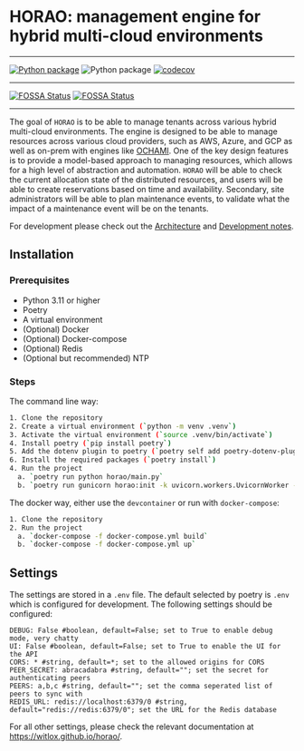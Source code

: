 # HORAO: management engine for hybrid multi-cloud environments
***
[![Python package](https://github.com/witlox/horao/actions/workflows/build-test.yml/badge.svg)](https://github.com/witlox/horao/actions/workflows/tox.yml) ![Python package](https://github.com/witlox/horao/actions/workflows/type-checks.yml/badge.svg) [![codecov](https://codecov.io/github/witlox/horao/graph/badge.svg?token=WP4MHBX34H)](https://codecov.io/github/witlox/horao) 
***
[![FOSSA Status](https://app.fossa.com/api/projects/git%2Bgithub.com%2Fwitlox%2Fhorao.svg?type=shield&issueType=license)](https://app.fossa.com/projects/git%2Bgithub.com%2Fwitlox%2Fhorao?ref=badge_shield&issueType=license)
[![FOSSA Status](https://app.fossa.com/api/projects/git%2Bgithub.com%2Fwitlox%2Fhorao.svg?type=shield&issueType=security)](https://app.fossa.com/projects/git%2Bgithub.com%2Fwitlox%2Fhorao?ref=badge_shield&issueType=security)
***
The goal of `HORAO` is to be able to manage tenants across various hybrid multi-cloud environments. The engine is designed to be able to manage resources across various cloud providers, such as AWS, Azure, and GCP as well as on-prem with engines like [OCHAMI](https://www.ochami.org).
One of the key design features is to provide a model-based approach to managing resources, which allows for a high level of abstraction and automation.
`HORAO` will be able to check the current allocation state of the distributed resources, and users will be able to create reservations based on time and availability.
Secondary, site administrators will be able to plan maintenance events, to validate what the impact of a maintenance event will be on the tenants. 

For development please check out the [Architecture](docs/Architecture.md) and [Development notes](docs/Development.md).

## Installation

### Prerequisites

- Python 3.11 or higher
- Poetry
- A virtual environment
- (Optional) Docker
- (Optional) Docker-compose
- (Optional) Redis
- (Optional but recommended) NTP

### Steps
The command line way:
```bash 
1. Clone the repository
2. Create a virtual environment (`python -m venv .venv`)
3. Activate the virtual environment (`source .venv/bin/activate`)
4. Install poetry (`pip install poetry`)
5. Add the dotenv plugin to poetry (`poetry self add poetry-dotenv-plugin`)
6. Install the required packages (`poetry install`)
4. Run the project
  a. `poetry run python horao/main.py`
  b. `poetry run gunicorn horao:init -k uvicorn.workers.UvicornWorker --reload`
```

The docker way, either use the `devcontainer` or run with `docker-compose`:
```bash
1. Clone the repository
2. Run the project
  a. `docker-compose -f docker-compose.yml build`
  b. `docker-compose -f docker-compose.yml up`
```

## Settings

The settings are stored in a `.env` file. The default selected by poetry is `.env` which is configured for development.
The following settings should be configured:
```dotenv
DEBUG: False #boolean, default=False; set to True to enable debug mode, very chatty
UI: False #boolean, default=False; set to True to enable the UI for the API
CORS: * #string, default=*; set to the allowed origins for CORS
PEER_SECRET: abracadabra #string, default=""; set the secret for authenticating peers
PEERS: a,b,c #string, default=""; set the comma seperated list of peers to sync with 
REDIS_URL: redis://localhost:6379/0 #string, default="redis://redis:6379/0"; set the URL for the Redis database
```
For all other settings, please check the relevant documentation at https://witlox.github.io/horao/.

